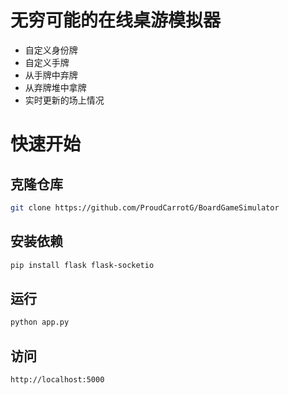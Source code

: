 # 无穷可能的在线桌游模拟器

- 自定义身份牌
- 自定义手牌
- 从手牌中弃牌
- 从弃牌堆中拿牌
- 实时更新的场上情况

# 快速开始

## 克隆仓库
```bash
git clone https://github.com/ProudCarrotG/BoardGameSimulator
```

## 安装依赖
```bash
pip install flask flask-socketio
```

## 运行
```bash
python app.py
```

## 访问
```bash
http://localhost:5000
```
